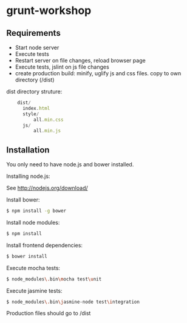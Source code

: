 # grunt-workshop

## Requirements

- Start node server 
- Execute tests
- Restart server on file changes, reload browser page
- Execute tests, jslint on js file changes
- create production build: minify, uglify js and css files. copy to own directory (/dist)

dist directory struture:
```javascript
    dist/
      index.html
      style/
          all.min.css
      js/
          all.min.js
```

## Installation
You only need to have node.js and bower installed.

Installing node.js:

See http://nodejs.org/download/

Install bower:
```sh
$ npm install -g bower
```
Install node modules:
```sh
$ npm install
```

Install frontend dependencies:
```sh
$ bower install
```

Execute mocha tests:
```sh
$ node_modules\.bin\mocha test\unit
```


Execute jasmine tests:
```sh
$ node_modules\.bin\jasmine-node test\integration
```

Production files should go to /dist



